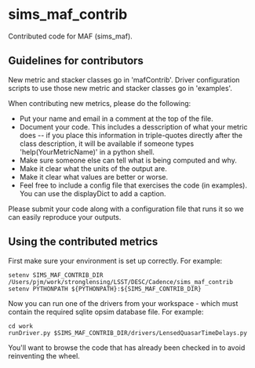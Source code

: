 # sims_maf_contrib

Contributed code for MAF (sims_maf).

## Guidelines for contributors

New metric and stacker classes go in 'mafContrib'.
Driver configuration scripts to use those new metric and stacker classes go in 'examples'.

When contributing new metrics, please do the following:
* Put your name and email in a comment at the top of the file.
* Document your code. This includes a desscription of what your metric does -- if you place this information
  in triple-quotes directly after the class description, it will be available if someone types 
  'help(YourMetricName)' in a python shell. 
* Make sure someone else can tell what is being computed and why.
* Make it clear what the units of the output are.
* Make it clear what values are better or worse.
* Feel free to include a config file that exercises the code (in examples).
    You can use the displayDict to add a caption.

Please submit your code along with a configuration file that runs it so we can easily reproduce your outputs.

## Using the contributed metrics

First make sure your environment is set up correctly. For example:

    setenv SIMS_MAF_CONTRIB_DIR /Users/pjm/work/stronglensing/LSST/DESC/Cadence/sims_maf_contrib
    setenv PYTHONPATH ${PYTHONPATH}:${SIMS_MAF_CONTRIB_DIR}

Now you can run one of the drivers from your workspace - which must contain the required sqlite opsim database file. For example:

    cd work
    runDriver.py $SIMS_MAF_CONTRIB_DIR/drivers/LensedQuasarTimeDelays.py

You'll want to browse the code that has already been checked in to avoid reinventing the wheel.
